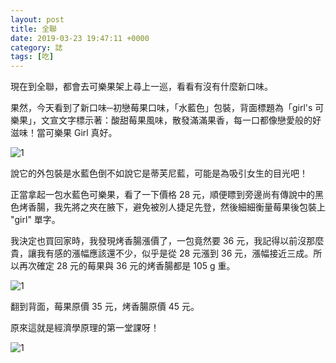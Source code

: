 ```yaml
---
layout: post
title: 全聯
date: 2019-03-23 19:47:11 +0000
category: 誌
tags: [吃]
---
```


現在到全聯，都會去可樂果架上尋上一巡，看看有沒有什麼新口味。

<!--more-->


果然，今天看到了新口味─初戀莓果口味，「水藍色」包裝，背面標題為「girl's 可樂果」，文宣文字標示著：酸甜莓果風味，散發滿滿果香，每一口都像戀愛般的好滋味！當可樂果 Girl 真好。

![1](/blog/assets/images/2019/px2.jpg)

說它的外包裝是水藍色倒不如說它是蒂芙尼藍，可能是為吸引女生的目光吧！

正當拿起一包水藍色可樂果，看了一下價格 28 元，順便瞟到旁邊尚有傳說中的黑色烤香腸，我先將之夾在腋下，避免被別人捷足先登，然後細細衡量莓果後包裝上 "girl" 單字。

我決定也買回家時，我發現烤香腸漲價了，一包竟然要 36 元，我記得以前沒那麼貴，讓我有感的漲幅應該還不少，似乎是從 28 元漲到 36 元，漲幅接近三成。所以再次確定 28 元的莓果與 36 元的烤香腸都是 105 g 重。

![1](/blog/assets/images/2019/px3.jpg)

翻到背面，莓果原價 35 元，烤香腸原價 45 元。

原來這就是經濟學原理的第一堂課呀！

![1](/blog/assets/images/2019/px4.jpg)

